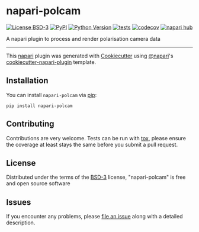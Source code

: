 # napari-polcam

[![License BSD-3](https://img.shields.io/pypi/l/napari-polcam.svg?color=green)](https://github.com/ezrabru/napari-polcam/blob/main/LICENSE)
[![PyPI](https://img.shields.io/pypi/v/napari-polcam.svg?color=green)](https://pypi.org/project/napari-polcam)
[![Python Version](https://img.shields.io/pypi/pyversions/napari-polcam.svg?color=green)](https://python.org)
[![tests](https://github.com/ezrabru/napari-polcam/workflows/tests/badge.svg)](https://github.com/ezrabru/napari-polcam/actions)
[![codecov](https://codecov.io/gh/ezrabru/napari-polcam/branch/main/graph/badge.svg)](https://codecov.io/gh/ezrabru/napari-polcam)
[![napari hub](https://img.shields.io/endpoint?url=https://api.napari-hub.org/shields/napari-polcam)](https://napari-hub.org/plugins/napari-polcam)

A napari plugin to process and render polarisation camera data

----------------------------------

This [napari] plugin was generated with [Cookiecutter] using [@napari]'s [cookiecutter-napari-plugin] template.

<!--
Don't miss the full getting started guide to set up your new package:
https://github.com/napari/cookiecutter-napari-plugin#getting-started

and review the napari docs for plugin developers:
https://napari.org/stable/plugins/index.html
-->

## Installation

You can install `napari-polcam` via [pip]:

    pip install napari-polcam




## Contributing

Contributions are very welcome. Tests can be run with [tox], please ensure
the coverage at least stays the same before you submit a pull request.

## License

Distributed under the terms of the [BSD-3] license,
"napari-polcam" is free and open source software

## Issues

If you encounter any problems, please [file an issue](https://github.com/ezrabru/napari-polcam/issues) along with a detailed description.

[napari]: https://github.com/napari/napari
[Cookiecutter]: https://github.com/audreyr/cookiecutter
[@napari]: https://github.com/napari
[MIT]: http://opensource.org/licenses/MIT
[BSD-3]: http://opensource.org/licenses/BSD-3-Clause
[GNU GPL v3.0]: http://www.gnu.org/licenses/gpl-3.0.txt
[GNU LGPL v3.0]: http://www.gnu.org/licenses/lgpl-3.0.txt
[Apache Software License 2.0]: http://www.apache.org/licenses/LICENSE-2.0
[Mozilla Public License 2.0]: https://www.mozilla.org/media/MPL/2.0/index.txt
[cookiecutter-napari-plugin]: https://github.com/napari/cookiecutter-napari-plugin

[napari]: https://github.com/napari/napari
[tox]: https://tox.readthedocs.io/en/latest/
[pip]: https://pypi.org/project/pip/
[PyPI]: https://pypi.org/

